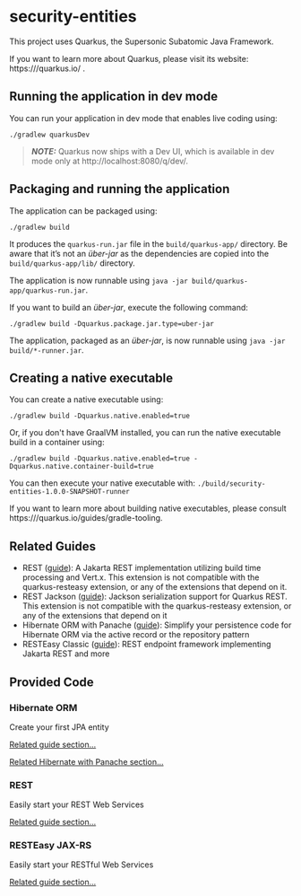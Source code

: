 # security-entities

This project uses Quarkus, the Supersonic Subatomic Java Framework.

If you want to learn more about Quarkus, please visit its website: https:///quarkus.io/ .

## Running the application in dev mode

You can run your application in dev mode that enables live coding using:
```shell script
./gradlew quarkusDev
```

> **_NOTE:_**  Quarkus now ships with a Dev UI, which is available in dev mode only at http://localhost:8080/q/dev/.

## Packaging and running the application

The application can be packaged using:
```shell script
./gradlew build
```
It produces the `quarkus-run.jar` file in the `build/quarkus-app/` directory.
Be aware that it’s not an _über-jar_ as the dependencies are copied into the `build/quarkus-app/lib/` directory.

The application is now runnable using `java -jar build/quarkus-app/quarkus-run.jar`.

If you want to build an _über-jar_, execute the following command:
```shell script
./gradlew build -Dquarkus.package.jar.type=uber-jar
```

The application, packaged as an _über-jar_, is now runnable using `java -jar build/*-runner.jar`.

## Creating a native executable

You can create a native executable using: 
```shell script
./gradlew build -Dquarkus.native.enabled=true
```

Or, if you don't have GraalVM installed, you can run the native executable build in a container using: 
```shell script
./gradlew build -Dquarkus.native.enabled=true -Dquarkus.native.container-build=true
```

You can then execute your native executable with: `./build/security-entities-1.0.0-SNAPSHOT-runner`

If you want to learn more about building native executables, please consult https:///quarkus.io/guides/gradle-tooling.

## Related Guides

- REST ([guide](https:///quarkus.io/guides/rest)): A Jakarta REST implementation utilizing build time processing and Vert.x. This extension is not compatible with the quarkus-resteasy extension, or any of the extensions that depend on it.
- REST Jackson ([guide](https:///quarkus.io/guides/rest#json-serialisation)): Jackson serialization support for Quarkus REST. This extension is not compatible with the quarkus-resteasy extension, or any of the extensions that depend on it
- Hibernate ORM with Panache ([guide](https:///quarkus.io/guides/hibernate-orm-panache)): Simplify your persistence code for Hibernate ORM via the active record or the repository pattern
- RESTEasy Classic ([guide](https:///quarkus.io/guides/resteasy)): REST endpoint framework implementing Jakarta REST and more

## Provided Code

### Hibernate ORM

Create your first JPA entity

[Related guide section...](https:///quarkus.io/guides/hibernate-orm)

[Related Hibernate with Panache section...](https:///quarkus.io/guides/hibernate-orm-panache)


### REST

Easily start your REST Web Services

[Related guide section...](https:///quarkus.io/guides/getting-started-reactive#reactive-jax-rs-resources)

### RESTEasy JAX-RS

Easily start your RESTful Web Services

[Related guide section...](https:///quarkus.io/guides/getting-started#the-jax-rs-resources)
